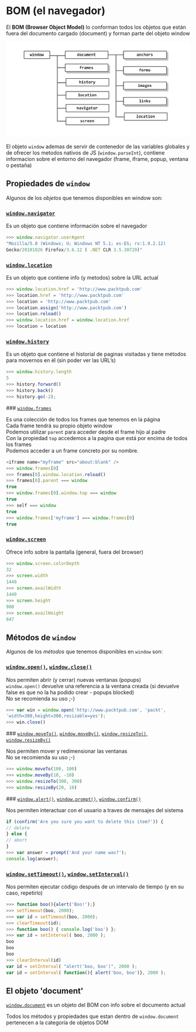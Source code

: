 # BOM (el navegador)

El **BOM (Browser Object Model)** lo conforman todos los objetos que están fuera del documento cargado (document) y forman parte del objeto window

![BOM](images/bom.png)

El objeto `window` ademas de servir de contenedor de las variables globales y de ofrecer los metodos nativos de JS (`window.parseInt`), contiene informacion sobre el entorno del navegador (frame, iframe, popup, ventana o pestaña)

## Propiedades de `window`

Algunos de los _objetos_ que tenemos disponibles en window son:

### [`window.navigator`](https://developer.mozilla.org/en/DOM/window.navigator)

Es un objeto que contiene información sobre el navegador  

```javascript
>>> window.navigator.userAgent
"Mozilla/5.0 (Windows; U; Windows NT 5.1; es-ES; rv:1.9.2.12)
Gecko/20101026 Firefox/3.6.12 ( .NET CLR 3.5.30729)"
```

### [`window.location`](https://developer.mozilla.org/en/DOM/window.location) 

Es un objeto que contiene info (y metodos) sobre la URL actual

```javascript
>>> window.location.href = 'http://www.packtpub.com'
>>> location.href = 'http://www.packtpub.com'
>>> location = 'http://www.packtpub.com'
>>> location.assign('http://www.packtpub.com')
>>> location.reload()
>>> window.location.href = window.location.href
>>> location = location
```

### [`window.history`](https://developer.mozilla.org/en/DOM/window.history) 

Es un objeto que contiene el historial de paginas visitadas y tiene métodos para movernos en él (sin poder ver las URL’s)

```javascript
>>> window.history.length
5
>>> history.forward()
>>> history.back()
>>> history.go(-2);
```

### [`window.frames`](https://developer.mozilla.org/en/DOM/window.frames) 

Es una colección de todos los frames que tenemos en la página  
Cada frame tendrá su propio objeto window  
Podemos utilizar `parent` para acceder desde el frame hijo al padre  
Con la propiedad `top` accedemos a la pagina que está por encima de todos los frames  
Podemos acceder a un frame concreto por su nombre.  

```javascript
<iframe name="myframe" src="about:blank" />
>>> window.frames[0]
>>> frames[0].window.location.reload()
>>> frames[0].parent === window
true
>>> window.frames[0].window.top === window
true
>>> self === window
true
>>> window.frames['myframe'] === window.frames[0]
true
```

### [`window.screen`](https://developer.mozilla.org/en/DOM/window.screen) 

Ofrece info sobre la pantalla (general, fuera del browser)

```javascript
>>> window.screen.colorDepth
32
>>> screen.width
1440
>>> screen.availWidth
1440
>>> screen.height
900
>>> screen.availHeight
847
```

## Métodos de `window`

Algunos de los _métodos_ que tenemos disponibles en `window` son:

### [`window.open()`](https://developer.mozilla.org/en/DOM/window.open), [`window.close()`](https://developer.mozilla.org/en/DOM/window.close) 

Nos permiten abrir (y cerrar) nuevas ventanas (popups)  
`window.open()` devuelve una referencia a la ventana creada (si devuelve false es que no la ha podido crear - popups blocked)  
No se recomienda su uso ;-)


```javascript
>>> var win = window.open('http://www.packtpub.com', 'packt',
'width=300,height=300,resizable=yes');
>>> win.close()
```

### [`window.moveTo()`](https://developer.mozilla.org/en/DOM/window.moveTo), [`window.moveBy()`](https://developer.mozilla.org/en/DOM/window.moveBy), [`window.resizeTo()`](https://developer.mozilla.org/en/DOM/window.resizeTo), [`window.resizeBy()`](https://developer.mozilla.org/en/DOM/window.resizeBy) 

Nos permiten mover y redimensionar las ventanas  
No se recomienda su uso ;-)

```javascript
>>> window.moveTo(100, 100)
>>> window.moveBy(10, -10)
>>> window.resizeTo(300, 300)
>>> window.resizeBy(20, 10)
```

### [`window.alert()`](https://developer.mozilla.org/en/DOM/window.alert), [`window.prompt()`](https://developer.mozilla.org/en/DOM/window.prompt), [`window.confirm()`](https://developer.mozilla.org/en/DOM/window.confirm) 

Nos permiten interactuar con el usuario a traves de mensajes del sistema

```javascript
if (confirm('Are you sure you want to delete this item?')) {
// delete
} else {
// abort
}
>>> var answer = prompt('And your name was?');
console.log(answer);
```
    
### [`window.setTimeout()`](https://developer.mozilla.org/en-US/docs/Web/API/WindowTimers.setTimeout), [`window.setInterval()`](https://developer.mozilla.org/en-US/docs/Web/API/WindowTimers.setInterval) 

Nos permiten ejecutar código después de un intervalo de tiempo (y en su caso, repetirlo)

```javascript
>>> function boo(){alert('Boo!');}
>>> setTimeout(boo, 2000);
>>> var id = setTimeout(boo, 2000);
>>> clearTimeout(id);
>>> function boo() { console.log('boo') };
>>> var id = setInterval( boo, 2000 );
boo
boo
boo
>>> clearInterval(id)
var id = setInterval( "alert('boo, boo')", 2000 );
var id = setInterval( function(){ alert('boo, boo')}, 2000 );
```

## El objeto 'document'

[`window.document`](https://developer.mozilla.org/en/DOM/window.document) es un objeto del BOM con info sobre el documento actual

Todos los métodos y propiedades que estan dentro de `window.document` pertenecen a la categoría de objetos DOM
